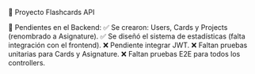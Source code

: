 📘 Proyecto Flashcards API

📌 Pendientes en el Backend:
✅ Se crearon: Users, Cards y Projects (renombrado a Asignature).
✅ Se diseñó el sistema de estadísticas (falta integración con el frontend).
❌ Pendiente integrar JWT.
❌ Faltan pruebas unitarias para Cards y Asignature.
❌ Faltan pruebas E2E para todos los controllers.
